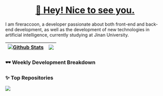 <h1 align="center"><a href="https://blog.raccooncc.top">👋 Hey! Nice to see you.</a></h1>

I am fireraccoon, a developer passionate about both front-end and back-end development, as well as the development of new technologies in artificial intelligence, currently studying at Jinan University.

| <a href="#"><img align="center" src="https://github-readme-stats.vercel.app/api?username=fireraccoon&show_icons=true&include_all_commits=true&theme=buefy&hide_border=true" alt="Github Stats" /></a> | <a href="#"><img align="center" src="https://github-readme-stats.vercel.app/api/top-langs/?username=fireraccoon&layout=compact&theme=buefy&hide_border=true" /></a> |
| ------------- | ------------- |

### 🕶 Weekly Development Breakdown

<!--START_SECTION:waka-->
<!--END_SECTION:waka-->

### ✨ Top Repositories

<a href="https://github.com/fireraccoon/AdvVis-CNN">
  <img align="center" src="https://github-readme-stats.vercel.app/api/pin/?username=fireraccoon&repo=AdvVis-CNN&theme=buefy" />
</a>
